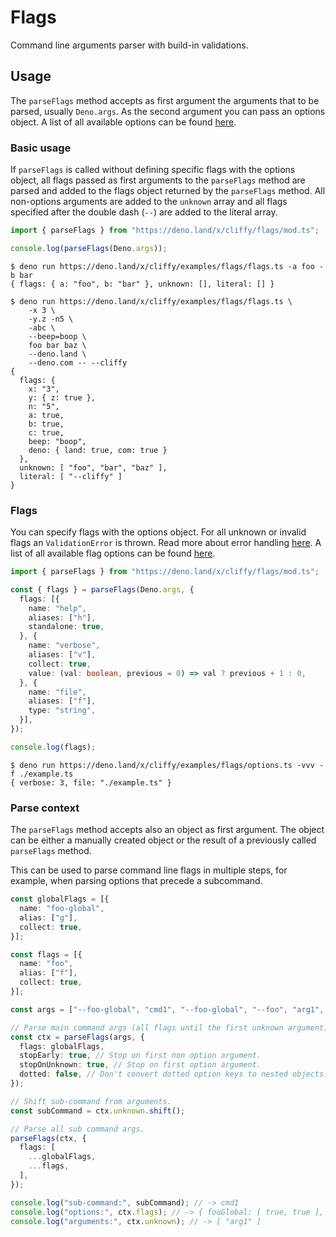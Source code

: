 # Flags

Command line arguments parser with build-in validations.

## Usage

The `parseFlags` method accepts as first argument the arguments that to be
parsed, usually `Deno.args`. As the second argument you can pass an options
object. A list of all available options can be found [here](./parse_options.md).

### Basic usage

If `parseFlags` is called without defining specific flags with the options
object, all flags passed as first arguments to the `parseFlags` method are
parsed and added to the flags object returned by the `parseFlags` method. All
non-options arguments are added to the `unknown` array and all flags specified
after the double dash (`--`) are added to the literal array.

```typescript
import { parseFlags } from "https://deno.land/x/cliffy/flags/mod.ts";

console.log(parseFlags(Deno.args));
```

```console
$ deno run https://deno.land/x/cliffy/examples/flags/flags.ts -a foo -b bar
{ flags: { a: "foo", b: "bar" }, unknown: [], literal: [] }

$ deno run https://deno.land/x/cliffy/examples/flags/flags.ts \
    -x 3 \
    -y.z -n5 \
    -abc \
    --beep=boop \
    foo bar baz \
    --deno.land \
    --deno.com -- --cliffy
{
  flags: {
    x: "3",
    y: { z: true },
    n: "5",
    a: true,
    b: true,
    c: true,
    beep: "boop",
    deno: { land: true, com: true }
  },
  unknown: [ "foo", "bar", "baz" ],
  literal: [ "--cliffy" ]
}
```

### Flags

You can specify flags with the options object. For all unknown or invalid flags
an `ValidationError` is thrown. Read more about error handling
[here](./error_handling.md). A list of all available flag options can be found
[here](./flag_options.md).

```typescript
import { parseFlags } from "https://deno.land/x/cliffy/flags/mod.ts";

const { flags } = parseFlags(Deno.args, {
  flags: [{
    name: "help",
    aliases: ["h"],
    standalone: true,
  }, {
    name: "verbose",
    aliases: ["v"],
    collect: true,
    value: (val: boolean, previous = 0) => val ? previous + 1 : 0,
  }, {
    name: "file",
    aliases: ["f"],
    type: "string",
  }],
});

console.log(flags);
```

```console
$ deno run https://deno.land/x/cliffy/examples/flags/options.ts -vvv -f ./example.ts
{ verbose: 3, file: "./example.ts" }
```

### Parse context

The `parseFlags` method accepts also an object as first argument. The object can
be either a manually created object or the result of a previously called
`parseFlags` method.

This can be used to parse command line flags in multiple steps, for example,
when parsing options that precede a subcommand.

```ts
const globalFlags = [{
  name: "foo-global",
  alias: ["g"],
  collect: true,
}];

const flags = [{
  name: "foo",
  alias: ["f"],
  collect: true,
}];

const args = ["--foo-global", "cmd1", "--foo-global", "--foo", "arg1", "--foo"];

// Parse main command args (all flags until the first unknown argument).
const ctx = parseFlags(args, {
  flags: globalFlags,
  stopEarly: true, // Stop on first non option argument.
  stopOnUnknown: true, // Stop on first option argument.
  dotted: false, // Don't convert dotted option keys to nested objects.
});

// Shift sub-command from arguments.
const subCommand = ctx.unknown.shift();

// Parse all sub command args.
parseFlags(ctx, {
  flags: [
    ...globalFlags,
    ...flags,
  ],
});

console.log("sub-command:", subCommand); // -> cmd1
console.log("options:", ctx.flags); // -> { fooGlobal: [ true, true ], foo: [ true, true ] }
console.log("arguments:", ctx.unknown); // -> [ "arg1" ]
```
